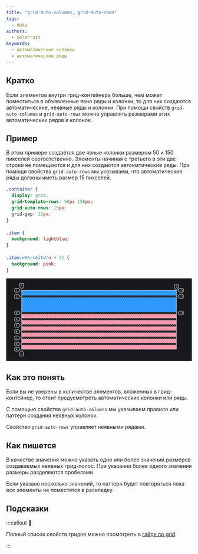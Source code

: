 ```yaml
---
title: "grid-auto-columns, grid-auto-rows"
tags:
  - doka
authors:
  - solarrust
keywords:
  - автоматические колонки
  - автоматические ряды
---
```


## Кратко

Если элементов внутри грид-контейнера больше, чем может поместиться в объявленные явно ряды и колонки, то для них создаются автоматические, неявные ряды и колонки. При помощи свойств `grid-auto-columns` и `grid-auto-rows` можно управлять размерами этих автоматических рядов и колонок.

## Пример

В этом примере создаётся две явные колонки размером 50 и 150 пикселей соответственно. Элементы начиная с третьего в эти две строки не помещаются и для них создаются автоматические ряды. При помощи свойства `grid-auto-rows` мы указываем, что автоматические ряды должны иметь размер 15 пикселей.

```css
.container {
  display: grid;
  grid-template-rows: 50px 150px;
  grid-auto-rows: 15px;
  grid-gap: 10px;
}

.item {
  background: lightblue;
}

.item:nth-child(n + 3) {
  background: pink;
}
```

![Пример реализации свойств grid-auto-columns, grid-auto-rows](images/1.png)

## Как это понять

Если вы не уверены в количестве элементов, вложенных в грид-контейнер, то стоит предусмотреть автоматические колонки или ряды.

С помощью свойства `grid-auto-columns` мы указываем правило или паттерн создания неявных колонок.

Свойство `grid-auto-rows` управляет неявными рядами.

## Как пишется

В качестве значения можно указать одно или более значений размеров создаваемых неявных грид-полос. При указании более одного значения размеры разделяются пробелами.

Если указано несколько значений, то паттерн будет повторяться пока все элементы не поместятся в раскладку.

## Подсказки

:::callout 📝

Полный список свойств гридов можно посмотреть в [гайде по grid](/css/grid-guide/).

:::
